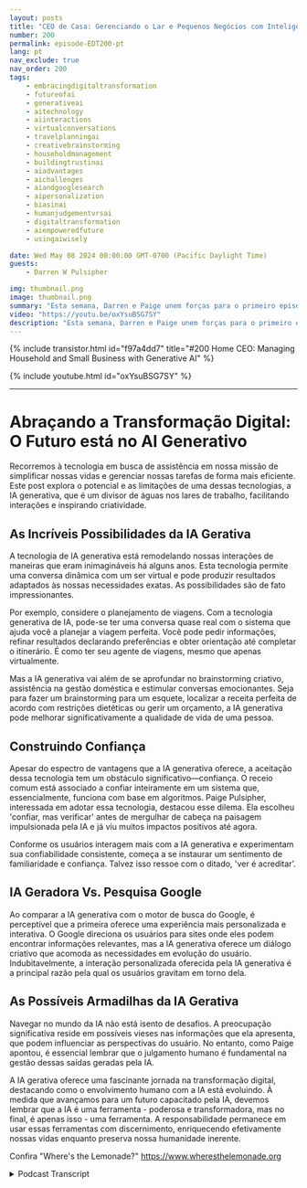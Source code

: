 ```yaml
---
layout: posts
title: "CEO de Casa: Gerenciando o Lar e Pequenos Negócios com Inteligência Artificial Gerativa"
number: 200
permalink: episode-EDT200-pt
lang: pt
nav_exclude: true
nav_order: 200
tags:
    - embracingdigitaltransformation
    - futureofai
    - generativeai
    - aitechnology
    - aiinteractions
    - virtualconversations
    - travelplanningai
    - creativebrainstorming
    - householdmanagement
    - buildingtrustinai
    - aiadvantages
    - aichallenges
    - aiandgooglesearch
    - aipersonalization
    - biasinai
    - humanjudgementvrsai
    - digitaltransformation
    - aiempoweredfuture
    - usingaiwisely

date: Wed May 08 2024 00:00:00 GMT-0700 (Pacific Daylight Time)
guests:
    - Darren W Pulsipher

img: thumbnail.png
image: thumbnail.png
summary: "Esta semana, Darren e Paige unem forças para o primeiro episódio de crossover de Abraçando a Transformação Digital e Onde está a Limonada. Eles falam sobre GenAI na casa e como isso pode ajudar a gerenciar uma grande e complexa família."
video: "https://youtu.be/oxYsuBSG7SY"
description: "Esta semana, Darren e Paige unem forças para o primeiro episódio de crossover de Abraçando a Transformação Digital e Onde está a Limonada. Eles falam sobre GenAI na casa e como isso pode ajudar a gerenciar uma grande e complexa família."
---
```


<div>
{% include transistor.html id="f97a4dd7" title="#200 Home CEO: Managing Household and Small Business with Generative AI" %}

{% include youtube.html id="oxYsuBSG7SY" %}
</div>

---

# Abraçando a Transformação Digital: O Futuro está no AI Generativo

Recorremos à tecnologia em busca de assistência em nossa missão de simplificar nossas vidas e gerenciar nossas tarefas de forma mais eficiente. Este post explora o potencial e as limitações de uma dessas tecnologias, a IA generativa, que é um divisor de águas nos lares de trabalho, facilitando interações e inspirando criatividade.

## As Incríveis Possibilidades da IA Gerativa

A tecnologia de IA generativa está remodelando nossas interações de maneiras que eram inimagináveis há alguns anos. Esta tecnologia permite uma conversa dinâmica com um ser virtual e pode produzir resultados adaptados às nossas necessidades exatas. As possibilidades são de fato impressionantes.

Por exemplo, considere o planejamento de viagens. Com a tecnologia generativa de IA, pode-se ter uma conversa quase real com o sistema que ajuda você a planejar a viagem perfeita. Você pode pedir informações, refinar resultados declarando preferências e obter orientação até completar o itinerário. É como ter seu agente de viagens, mesmo que apenas virtualmente.

Mas a IA generativa vai além de se aprofundar no brainstorming criativo, assistência na gestão doméstica e estimular conversas emocionantes. Seja para fazer um brainstorming para um esquete, localizar a receita perfeita de acordo com restrições dietéticas ou gerir um orçamento, a IA generativa pode melhorar significativamente a qualidade de vida de uma pessoa.

## Construindo Confiança

Apesar do espectro de vantagens que a IA generativa oferece, a aceitação dessa tecnologia tem um obstáculo significativo—confiança. O receio comum está associado a confiar inteiramente em um sistema que, essencialmente, funciona com base em algoritmos. Paige Pulsipher, interessada em adotar essa tecnologia, destacou esse dilema. Ela escolheu 'confiar, mas verificar' antes de mergulhar de cabeça na paisagem impulsionada pela IA e já viu muitos impactos positivos até agora.

Conforme os usuários interagem mais com a IA generativa e experimentam sua confiabilidade consistente, começa a se instaurar um sentimento de familiaridade e confiança. Talvez isso ressoe com o ditado, 'ver é acreditar’.

## IA Geradora Vs. Pesquisa Google

Ao comparar a IA generativa com o motor de busca do Google, é perceptível que a primeira oferece uma experiência mais personalizada e interativa. O Google direciona os usuários para sites onde eles podem encontrar informações relevantes, mas a IA generativa oferece um diálogo criativo que acomoda as necessidades em evolução do usuário. Indubitavelmente, a interação personalizada oferecida pela IA generativa é a principal razão pela qual os usuários gravitam em torno dela.

## As Possíveis Armadilhas da IA Gerativa

Navegar no mundo da IA não está isento de desafios. A preocupação significativa reside em possíveis vieses nas informações que ela apresenta, que podem influenciar as perspectivas do usuário. No entanto, como Paige apontou, é essencial lembrar que o julgamento humano é fundamental na gestão dessas saídas geradas pela IA.

A IA gerativa oferece uma fascinante jornada na transformação digital, destacando como o envolvimento humano com a IA está evoluindo. À medida que avançamos para um futuro capacitado pela IA, devemos lembrar que a IA é uma ferramenta - poderosa e transformadora, mas no final, é apenas isso - uma ferramenta. A responsabilidade permanece em usar essas ferramentas com discernimento, enriquecendo efetivamente nossas vidas enquanto preserva nossa humanidade inerente.

Confira "Where's the Lemonade?" https://www.wheresthelemonade.org



<details>
<summary> Podcast Transcript </summary>

<p></p>

</details>

